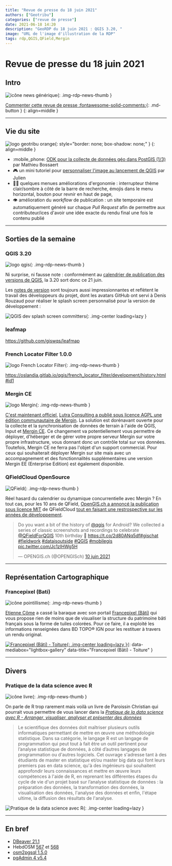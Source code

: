```yaml
---
title: "Revue de presse du 18 juin 2021"
authors: ["Geotribu"]
categories: ["revue de presse"]
date: 2021-06-18 14:20
description: "GeoRDP du 18 juin 2021 : QGIS 3.20, "
image: "URL de l'image d'illustration de la RDP"
tags: rdp,QGIS,QField,Mergin
---
```


# Revue de presse du 18 juin 2021

## Intro

![icône news générique](https://cdn.geotribu.fr/img/internal/icons-rdp-news/news.png "News"){: .img-rdp-news-thumb }

[Commenter cette revue de presse :fontawesome-solid-comments:](#__comments){: .md-button }
{: align=middle }

----

## Vie du site

![logo geotribu orange](https://cdn.geotribu.fr/img/internal/charte/geotribu_logo_rectangle_384x80.png "logo geotribu orange"){: style="border: none; box-shadow: none;" }
{: align=middle }

- :mobile_phone: [ODK pour la collecte de données géo dans PostGIS (1/3)](/articles/2021/2021-06-08_odk_postgis_1/) par Mathieu Bossaert
- :video_game: un mini tutoriel pour [personnaliser l'image au lancement de QGIS](/articles/2021/2021-06-11_qgis_personnaliser_splash_screen/) par Julien
- :artist: quelques menues améliorations d'ergonomie : interrupteur thème clair/sombre à côté de la barre de recherche, émojis dans le menu horizontal, bouton pour revnir en haut de page,
- :eye: amélioration du *workflow* de publication : un site temporaire est automatiquement généré sur chaque *Pull Request* afin de permettre aux contributeur/ices d'avoir une idée exacte du rendu final une fois le contenu publié

----

## Sorties de la semaine

### QGIS 3.20

![logo qgis](https://cdn.geotribu.fr/img/logos-icones/logiciels_librairies/qgis.png "QGIS"){: .img-rdp-news-thumb }

Ni surprise, ni fausse note : conformément au [calendrier de publication des versions de QGIS](https://www.qgis.org/fr/site/getinvolved/development/roadmap.html#release-schedule), la 3.20 sort donc ce 21 juin.

Les [notes de version](https://changelog.qgis.org/en/qgis/version/3.20/) sont toujours aussi impressionnantes et reflètent le travail des développeurs du projet, dont les avatars GitHub ont servi à Denis Rouzaud pour réaliser le splash screen personnalisé pour la version de développement :

![QGIS dev splash screen committers](https://raw.githubusercontent.com/qgis/QGIS/b1ae357fe846c78c8c47a539ec659ac702cc031e/images/splash/splash.png "QGIS dev splash screen committers"){: .img-center loading=lazy }

### leafmap

<https://github.com/giswqs/leafmap>

### French Locator Filter 1.0.0

![logo French Locator Filter](https://cdn.geotribu.fr/img/logos-icones/logiciels_librairies/french_locator_filter.svg "French Locator Filter"){: .img-rdp-news-thumb }

<https://oslandia.gitlab.io/qgis/french_locator_filter/development/history.html#id1>

### Mergin CE

![logo Mergin](https://cdn.geotribu.fr/img/logos-icones/logiciels_librairies/mergin_logo.png "Mergin"){: .img-rdp-news-thumb }

[C'est maintenant officiel](/rdp/2021/rdp_2021-04-09/#mergin-prochainement-en-open-source), [Lutra Consulting a publié sous licence AGPL une édition communautaire de Mergin](https://www.lutraconsulting.co.uk/blog/2021/06/16/mergin-ce-released/). La solution est dorénavant ouverte pour la collecte et la synchronisation de données de terrain à l'aide de QGIS, Input et [Mergin CE](https://github.com/lutraconsulting/mergin). Ce changement va potentiellement vous permettre de déployer, d'héberger et de gérer votre propre serveur Mergin sur votre propre infrastructure, vous donnant donc un contrôle total sur vos données. Toutefois, Mergin CE ne ferra pas l'objet d'un support commercial. Pour ceux qui souhaiterait déployer Mergin sur site mais avec un accompagnement et des fonctionnalités supplémentaires une version Mergin EE (Enterprise Edition) est également disponible.

### QFieldCloud OpenSource

![QField](https://cdn.geotribu.fr/img/logos-icones/logiciels_librairies/qfiled.jpg "icône QField"){: .img-rdp-news-thumb }

Réel hasard du calendrier ou dynamique concurrentielle avec Mergin ? En tout cas, pour les 10 ans de QField, [OpenGIS.ch a annoncé la publication sous licence MIT](https://github.com/opengisch/qfieldcloud/pull/3) de QFieldCloud [tout en faisant une restrospective sur les années de développement](https://www.opengis.ch/fr/2021/06/08/qfieldcloud-now-opensource-happy-10-years-of-field-mapping-with-qgis/).

<blockquote class="twitter-tweet tw-align-center" data-lang="fr" data-dnt="true"><p lang="en" dir="ltr">Do you want a bit of the history of <a href="https://twitter.com/qgis?ref_src=twsrc%5Etfw">@qgis</a> for Android? We collected a series of classic screenshots and recordings to celebrate <a href="https://twitter.com/QFieldForQGIS?ref_src=twsrc%5Etfw">@QFieldForQGIS</a> 10th birthday 🎂 <a href="https://t.co/2d80ANq5df">https://t.co/2d80ANq5df</a><a href="https://twitter.com/hashtag/gischat?src=hash&amp;ref_src=twsrc%5Etfw">#gischat</a> <a href="https://twitter.com/hashtag/fieldwork?src=hash&amp;ref_src=twsrc%5Etfw">#fieldwork</a> <a href="https://twitter.com/hashtag/dataisoutside?src=hash&amp;ref_src=twsrc%5Etfw">#dataisoutside</a> <a href="https://twitter.com/hashtag/QGIS?src=hash&amp;ref_src=twsrc%5Etfw">#QGIS</a> <a href="https://twitter.com/hashtag/mobilegis?src=hash&amp;ref_src=twsrc%5Etfw">#mobilegis</a> <a href="https://t.co/Jc1zIHWg5H">pic.twitter.com/Jc1zIHWg5H</a></p>&mdash; OPENGIS.ch (@OPENGISch) <a href="https://twitter.com/OPENGISch/status/1402920106527711232?ref_src=twsrc%5Etfw">10 juin 2021</a></blockquote>

----

## Représentation Cartographique

### Francepixel (Bati)

![icône pointillisme](https://cdn.geotribu.fr/img/internal/icons-rdp-news/pointillisme.png "icône pointillisme"){: .img-rdp-news-thumb }

[Etienne Côme](https://twitter.com/comeetie) a cassé la baraque avec son portail [Francepixel (Bâti)](https://www.comeetie.fr/galerie/francepixelsbati/) qui vous propose rien de moins que de visualiser la structure du patrimoine bâti français sous la forme de tuiles colorées. Pour ce faire, il a exploité les informations renseignées dans BD TOPO® IGN pour les restituer à travers un rendu original.

[![Francepixel (Bâti) - Toiture](https://cdn.geotribu.fr/img/articles-blog-rdp/capture-ecran/francepixel_bati_toiture.png "Francepixel (Bâti) - Toiture"){: .img-center loading=lazy }](https://cdn.geotribu.fr/img/articles-blog-rdp/capture-ecran/francepixel_bati_toiture.png){: data-mediabox="lightbox-gallery" data-title="Francepixel (Bâti) - Toiture" }

----

## Divers

### Pratique de la data science avec R

![icône livre](https://cdn.geotribu.fr/img/logos-icones/divers/livre.png "Logo livre"){: .img-rdp-news-thumb }

On parle de R trop rarement mais voilà un livre de Paroissin Christian qui pourrait vous permettre de vous lancer dans la *[Pratique de la data science avec R - Arranger, visualiser, analyser et présenter des données](https://www.editions-ellipses.fr/accueil/13539-pratique-de-la-data-science-avec-r-arranger-visualiser-analyser-et-presenter-des-donnees-9782340047587.html#description-scroll-tricks)*

> Le scientifique des données doit maîtriser plusieurs outils informatiques permettant de mettre en œuvre une méthodologie statistique. Dans sa catégorie, le langage R est un langage de programmation qui peut tout à fait être un outil pertinent pour l’analyse statistique de données, à côté d’autres langages de programmation ou d'autres logiciels. Cet ouvrage s'adresse tant à des étudiants de master en statistique et/ou master big data qui font leurs premiers pas en data science, qu'à des ingénieurs qui souhaitent approfondir leurs connaissances et mettre en œuvre leurs compétences à l'aide de R, en reprenant les différentes étapes du cycle de vie d'un projet basé sur l’analyse statistique de données : la préparation des données, la transformation des données, la visualisation des données, l'analyse des données et enfin, l'étape ultime, la diffusion des résultats de l'analyse.

![Pratique de la data science avec R](https://cdn.geotribu.fr/img/articles-blog-rdp/livres/pratique-de-la-data-science-avec-r-arranger-visualiser-analyser-et-presenter-des-donnees.webp "Pratique de la data science avec R"){: .img-center loading=lazy }

----

## En bref

- [DBeaver 21.1](https://dbeaver.io/2021/05/31/dbeaver-21-1/)
- HebdOSM [567](https://weeklyosm.eu/fr/archives/14609) et [568](https://weeklyosm.eu/fr/archives/14633)
- [osm2pgsql 1.5.0](https://osm2pgsql.org/news/2021/06/02/release-1.5.0.html)
- [pgAdmin 4 v5.4](https://www.pgadmin.org/)

